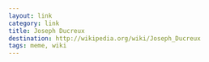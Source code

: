 ```yaml
---
layout: link
category: link
title: Joseph Ducreux 
destination: http://wikipedia.org/wiki/Joseph_Ducreux
tags: meme, wiki
---
```

